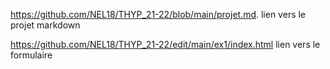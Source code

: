 https://github.com/NEL18/THYP_21-22/blob/main/projet.md. lien vers le projet markdown

https://github.com/NEL18/THYP_21-22/edit/main/ex1/index.html lien vers le formulaire
